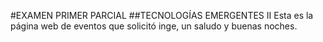 #EXAMEN PRIMER PARCIAL
##TECNOLOGÍAS EMERGENTES II
Esta es la página web de eventos que solicitó inge, un saludo y buenas noches.

